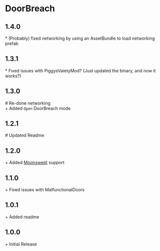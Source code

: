 # DoorBreach

## 1.4.0

\* (Probably) fixed networking by using an AssetBundle to load networking prefab

## 1.3.1

\* Fixed issues with PiggysVaietyMod? (Just updated the binary, and now it works?)

## 1.3.0

\# Re-done networking<br>
\+ Added `Open` DoorBreach mode<br>

## 1.2.1

\# Updated Readme<br>

## 1.2.0

\+ Added [Moonswept](https://thunderstore.io/c/lethal-company/p/MoonsweptTeam/Moonswept/) support<br>

## 1.1.0

\+ Fixed issues with MalfunctionalDoors<br>

## 1.0.1

\+ Added readme<br>

## 1.0.0

\+ Initial Release<br>
